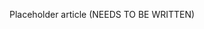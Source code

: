 <!--
title: "Protection Policy"
description: "Overview of protection policy"
tags: "user attacks protection policy"
-->

Placeholder article (NEEDS TO BE WRITTEN)